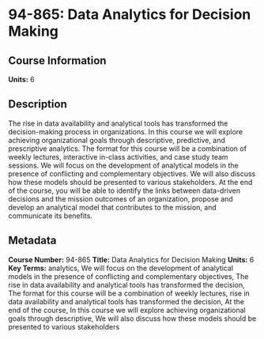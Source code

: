 # 94-865: Data Analytics for Decision Making

## Course Information

**Units:** 6

## Description

The rise in data availability and analytical tools has transformed the decision-making process in organizations. In this course we will explore achieving organizational goals through descriptive, predictive, and prescriptive analytics. The format for this course will be a combination of weekly lectures, interactive in-class activities, and case study team sessions. We will focus on the development of analytical models in the presence of conflicting and complementary objectives. We will also discuss how these models should be presented to various stakeholders. At the end of the course, you will be able to identify the links between data-driven decisions and the mission outcomes of an organization, propose and develop an analytical model that contributes to the mission, and communicate its benefits.

## Metadata

**Course Number:** 94-865
**Title:** Data Analytics for Decision Making
**Units:** 6
**Key Terms:** analytics, We will focus on the development of analytical models in the presence of conflicting and complementary objectives, The rise in data availability and analytical tools has transformed the decision, The format for this course will be a combination of weekly lectures, rise in data availability and analytical tools has transformed the decision, At the end of the course, In this course we will explore achieving organizational goals through descriptive, We will also discuss how these models should be presented to various stakeholders
